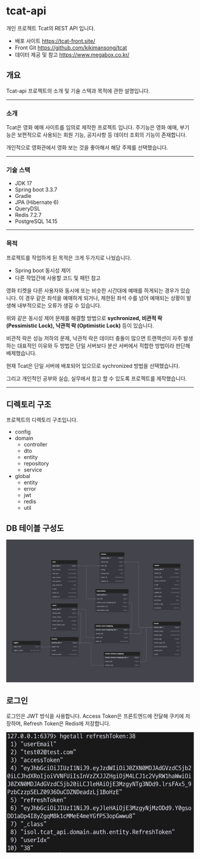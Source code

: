 # tcat-api
개인 프로젝트 Tcat의 REST API 입니다.
+ 배포 사이트 https://tcat-front.site/
+ Front Git https://github.com/kikimansong/tcat
+ 데이터 제공 및 참고 https://www.megabox.co.kr/

## 개요
Tcat-api 프로젝트의 소개 및 기술 스택과 목적에 관한 설명입니다.

---

### 소개
Tcat은 영화 예매 사이트를 임의로 제작한 프로젝트 입니다. 주기능은 영화 예매,
부기능은 보편적으로 사용되는 회원 기능, 공지사항 등 데이터 조회의 기능이 존재합니다.

개인적으로 영화관에서 영화 보는 것을 좋아해서 해당 주제를 선택했습니다.

---

### 기술 스택
+ JDK 17
+ Spring boot 3.3.7
+ Gradle
+ JPA (Hibernate 6)
+ QueryDSL
+ Redis 7.2.7
+ PostgreSQL 14.15

---

### 목적
프로젝트를 작업하게 된 목적은 크게 두가지로 나눴습니다.

+ Spring boot 동시성 제어
+ 다른 작업간에 사용할 코드 및 패턴 참고

영화 티켓을 다른 사용자와 동시에 또는 비슷한 시간대에 예매를 하게되는 경우가 있습니다.
이 경우 같은 좌석을 예매하게 되거나, 제한된 좌석 수를 넘어 예매되는 상황이 발생해 내부적으로는 오류가 생길 수 있습니다.

위와 같은 동시성 제어 문제를 해결할 방법으로
**sychronized, 비관적 락 (Pessimistic Lock), 낙관적 락 (Optimistic Lock)** 등이 있습니다.

비관적 락은 성능 저하의 문제, 낙관적 락은 데이터 충돌이 많으면 트랜잭션이 자주 발생 하는 대표적인 이유와 두 방법은 단일 서버보다 분산 서버에서 적합한 방법이라 판단해 배제했습니다.


현재 Tcat은 단일 서버에 배포되어 있으므로 sychronized 방법을 선택했습니다.

그리고 개인적인 공부와 실습, 실무에서 참고 할 수 있도록 프로젝트를 제작했습니다.

---

## 디렉토리 구조
프로젝트의 디렉토리 구조입니다.

* config
* domain
  * controller
  * dto
  * entity
  * repository
  * service
* global
  * entity
  * error
  * jwt
  * redis
  * util

## DB 테이블 구성도
![tcat_db_arch](https://github.com/kikimansong/tcat-api/blob/main/tcat_db_arch1.png?raw=true)

## 로그인
로그인은 JWT 방식을 사용합니다. Access Token은 프론트엔드에 전달해 쿠키에 저장하며, Refresh Token은 Redis에 저장합니다.


![redis_refresh](https://raw.githubusercontent.com/kikimansong/tcat-api/refs/heads/main/redis_refresh.png)